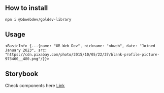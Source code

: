 ## How to install

`npm i @obwebdev/goldev-library`

## Usage

`<BasicInfo {...{name: "OB Web Dev", nickname: "obweb", date: "Joined January 2023", src: "https://cdn.pixabay.com/photo/2015/10/05/22/37/blank-profile-picture-973460__480.png"/}}>`

## Storybook

Check components here [Link](https://aleksandrborkun.github.io/goldev-ui/storybook-static/?path=/story/example-basicinfo--default)
